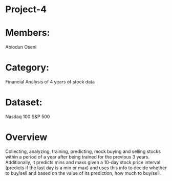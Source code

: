 # Project-4

# Members: 
Abiodun Oseni

# Category: 
Financial Analysis of 4 years of stock data

# Dataset: 
Nasdaq 100
S&P 500

# Overview

Collecting, analyzing, training, predicting, mock buying and selling stocks within a period of a year after being trained for the previous 3 years.
Additionally, it predicts mins and maxs given a 10-day stock price interval (predicts if the last day is a min or max) and uses this info to decide whether to buy/sell and based on the value of its prediction, how much to buy/sell.

